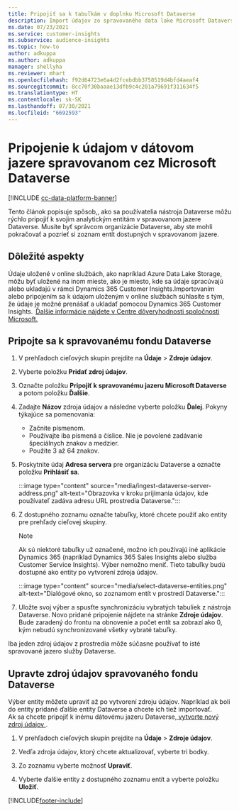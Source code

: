 ```yaml
---
title: Pripojiť sa k tabuľkám v doplnku Microsoft Dataverse
description: Import údajov zo spravovaného data lake Microsoft Dataverse.
ms.date: 07/23/2021
ms.service: customer-insights
ms.subservice: audience-insights
ms.topic: how-to
author: adkuppa
ms.author: adkuppa
manager: shellyha
ms.reviewer: mhart
ms.openlocfilehash: f92d64723e6a4d2fcebdbb3758519d4bfd4aeaf4
ms.sourcegitcommit: 8cc70f30baaae13dfb9c4c201a79691f311634f5
ms.translationtype: HT
ms.contentlocale: sk-SK
ms.lasthandoff: 07/30/2021
ms.locfileid: "6692593"
---
```

# <a name="connect-to-data-in-a-microsoft-dataverse-managed-data-lake"></a>Pripojenie k údajom v dátovom jazere spravovanom cez Microsoft Dataverse

[!INCLUDE [cc-data-platform-banner](../includes/cc-data-platform-banner.md)]

Tento článok popisuje spôsob,, ako sa používatelia nástroja Dataverse môžu rýchlo pripojiť k svojim analytickým entitám v spravovanom jazere Dataverse. Musíte byť správcom organizácie Dataverse, aby ste mohli pokračovať a pozrieť si zoznam entít dostupných v spravovanom jazere.

## <a name="important-considerations"></a>Dôležité aspekty

Údaje uložené v online službách, ako napríklad Azure Data Lake Storage, môžu byť uložené na inom mieste, ako je miesto, kde sa údaje spracúvajú alebo ukladajú v rámci Dynamics 365 Customer Insights.Importovaním alebo pripojením sa k údajom uloženým v online službách súhlasíte s tým, že údaje je možné prenášať a ukladať pomocou Dynamics 365 Customer Insights.  [Ďalšie informácie nájdete v Centre dôveryhodnosti spoločnosti Microsoft.](https://www.microsoft.com/trust-center)

## <a name="connect-to-a-dataverse-managed-lake"></a>Pripojte sa k spravovanému fondu Dataverse

1. V prehľadoch cieľových skupín prejdite na **Údaje** > **Zdroje údajov**.

2. Vyberte položku **Pridať zdroj údajov**.

3. Označte položku **Pripojiť k spravovanému jazeru Microsoft Dataverse** a potom položku **Ďalšie**.

4. Zadajte **Názov** zdroja údajov a následne vyberte položku **Ďalej**. Pokyny týkajúce sa pomenovania: 
   - Začnite písmenom.
   - Používajte iba písmená a číslice. Nie je povolené zadávanie špeciálnych znakov a medzier.
   - Použite 3 až 64 znakov.

5. Poskytnite údaj **Adresa servera** pre organizáciu Dataverse a označte položku **Prihlásiť sa**.

   :::image type="content" source="media/ingest-dataverse-server-address.png" alt-text="Obrazovka v kroku prijímania údajov, kde používateľ zadáva adresu URL prostredia Dataverse.":::

6. Z dostupného zoznamu označte tabuľky, ktoré chcete použiť ako entity pre prehľady cieľovej skupiny.    

   > [!NOTE]
   > Ak sú niektoré tabuľky už označené, možno ich používajú iné aplikácie Dynamics 365 (napríklad Dynamics 365 Sales Insights alebo služba Customer Service Insights). Výber nemožno meniť. Tieto tabuľky budú dostupné ako entity po vytvorení zdroja údajov.

   :::image type="content" source="media/select-dataverse-entities.png" alt-text="Dialógové okno, so zoznamom entít v prostredí Dataverse.":::

7. Uložte svoj výber a spusťte synchronizáciu vybratých tabuliek z nástroja Dataverse. Novo pridané pripojenie nájdete na stránke **Zdroje údajov**. Bude zaradený do frontu na obnovenie a počet entít sa zobrazí ako 0, kým nebudú synchronizované všetky vybraté tabuľky.

Iba jeden zdroj údajov z prostredia môže súčasne používať to isté spravované jazero služby Dataverse.

## <a name="edit-a-dataverse-managed-lake-data-source"></a>Upravte zdroj údajov spravovaného fondu Dataverse

Výber entity môžete upraviť až po vytvorení zdroju údajov. Napríklad ak boli do entity pridané ďalšie entity Dataverse a chcete ich tiež importovať.    
Ak sa chcete pripojiť k inému dátovému jazeru Dataverse,[ vytvorte nový zdroj údajov ](#connect-to-a-dataverse-managed-lake).

1. V prehľadoch cieľových skupín prejdite na **Údaje** > **Zdroje údajov**.

2. Vedľa zdroja údajov, ktorý chcete aktualizovať, vyberte tri bodky.

3. Zo zoznamu vyberte možnosť **Upraviť**.

4. Vyberte ďalšie entity z dostupného zoznamu entít a vyberte položku **Uložiť**.

[!INCLUDE[footer-include](../includes/footer-banner.md)]